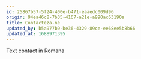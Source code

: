 ```yaml
---
id: 25867b57-5f24-400e-b471-eaaedc009d96
origin: 94ea46c8-7b35-4167-a21e-a990ac63190a
title: Contacteza-ne
updated_by: b5a977b9-be36-4329-89ce-ee68ee5b8b66
updated_at: 1688971395
---
```

Text contact in Romana